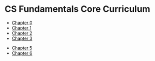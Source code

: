 # CS Fundamentals Core Curriculum

* [Chapter 0](0)
* [Chapter 1](1)
* [Chapter 2](2)
* [Chapter 3](3)

<!---
* [Chapter 4](4)
--->

* [Chapter 5](5)
* [Chapter 6](6)

<!---
* [Chapter 7](7)
* [Chapter 8](8)
--->

<!---
# Project Modules

* [Understanding Technology](understanding_technology)
* [Data Science](data_science)
* [Impact of Computing](impact_of_computing)

--->

